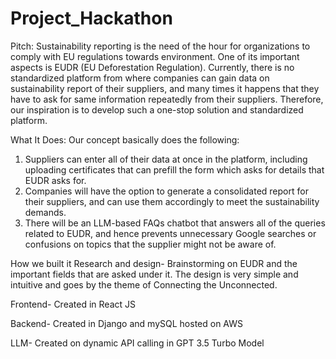 # Project_Hackathon

Pitch:
Sustainability reporting is the need of the hour for organizations to comply with EU regulations towards environment. One of its important aspects is EUDR (EU Deforestation Regulation). Currently, there is no standardized platform from where companies can gain data on sustainability report of their suppliers, and many times it happens that they have to ask for same information repeatedly from their suppliers. Therefore, our inspiration is to develop such a one-stop solution and standardized platform.

What It Does: 
Our concept basically does the following:

1. Suppliers can enter all of their data at once in the platform, including uploading certificates that can prefill the form which asks for details that EUDR asks for.
2. Companies will have the option to generate a consolidated report for their suppliers, and can use them accordingly to meet the sustainability demands.
3. There will be an LLM-based FAQs chatbot that answers all of the queries related to EUDR, and hence prevents unnecessary Google searches or confusions on topics that the supplier might not be aware of.

How we built it
Research and design- Brainstorming on EUDR and the important fields that are asked under it. The design is very simple and intuitive and goes by the theme of Connecting the Unconnected.

Frontend- Created in React JS

Backend- Created in Django and mySQL hosted on AWS

LLM- Created on dynamic API calling in GPT 3.5 Turbo Model
